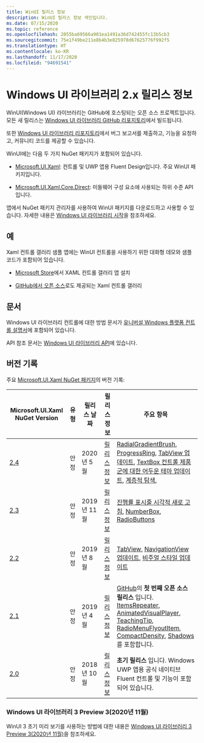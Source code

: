 ```yaml
---
title: WinUI 릴리스 정보
description: WinUI 릴리스 정보 색인입니다.
ms.date: 07/15/2020
ms.topic: reference
ms.openlocfilehash: 2055ba69566a901ea1491a36d742455fc13b5cb3
ms.sourcegitcommit: 75e1f49be211e8b4b3e825978d67625776f992f5
ms.translationtype: HT
ms.contentlocale: ko-KR
ms.lasthandoff: 11/17/2020
ms.locfileid: "94691541"
---
```

# <a name="windows-ui-library-2x-release-notes"></a>Windows UI 라이브러리 2.x 릴리스 정보

WinUI(Windows UI) 라이브러리는 GitHub에 호스팅되는 오픈 소스 프로젝트입니다. 모든 새 릴리스는 [Windows UI 라이브러리 GitHub 리포지토리](https://aka.ms/winui)에서 빌드됩니다.

또한 [Windows UI 라이브러리 리포지토리](https://aka.ms/winui)에서 버그 보고서를 제출하고, 기능을 요청하고, 커뮤니티 코드를 제공할 수 있습니다.

WinUI에는 다음 두 가지 NuGet 패키지가 포함되어 있습니다.

* [Microsoft.UI.Xaml](https://www.nuget.org/packages/Microsoft.UI.Xaml): 컨트롤 및 UWP 앱용 Fluent Design입니다. 주요 WinUI 패키지입니다.

* [Microsoft.UI.Xaml.Core.Direct](https://www.nuget.org/packages/Microsoft.UI.Xaml.Core.Direct): 미들웨어 구성 요소에 사용되는 하위 수준 API입니다.

앱에서 NuGet 패키지 관리자를 사용하여 WinUI 패키지를 다운로드하고 사용할 수 있습니다. 자세한 내용은 [Windows UI 라이브러리 시작](/uwp/toolkits/winui/getting-started)을 참조하세요.

## <a name="examples"></a>예

Xaml 컨트롤 갤러리 샘플 앱에는 WinUI 컨트롤을 사용하기 위한 대화형 데모와 샘플 코드가 포함되어 있습니다.

* [Microsoft Store](
https://www.microsoft.com/p/xaml-controls-gallery/9msvh128x2zt)에서 XAML 컨트롤 갤러리 앱 설치

* [GitHub에서 오픈 소스](
https://github.com/Microsoft/Xaml-Controls-Gallery)로도 제공되는 Xaml 컨트롤 갤러리

## <a name="documentation"></a>문서

Windows UI 라이브러리 컨트롤에 대한 방법 문서가 [유니버설 Windows 플랫폼 컨트롤 설명서](/windows/uwp/design/controls-and-patterns/)에 포함되어 있습니다.

API 참조 문서는 [Windows UI 라이브러리 API](/uwp/api/overview/winui/)에 있습니다.

## <a name="version-history"></a>버전 기록

주요 [Microsoft.UI.Xaml NuGet 패키지](https://www.nuget.org/packages/Microsoft.UI.Xaml)의 버전 기록:

| Microsoft.UI.Xaml NuGet Version | 유형 | 릴리스 날짜 | 릴리스 정보 | 주요 항목 |
| --- | --- | --- | --- | --- |
| [2.4](winui-2.4.md) | 안정 | 2020년 5월 | [릴리스 정보](winui-2.4.md) | [RadialGradientBrush](winui-2.4.md#radialgradientbrush), [ProgressRing](winui-2.4.md#progressring), [TabView 업데이트](winui-2.4.md#tabview-updates), [TextBox 컨트롤 제품군에 대한 어두운 테마 업데이트](winui-2.4.md#dark-theme-updates-to-textbox-family-of-controls), [계층적 탐색](winui-2.4.md#hierarchical-navigation),  |
| [2.3](winui-2.3.md) | 안정 | 2019년 11월 | [릴리스 정보](winui-2.3.md) | [진행률 표시줄 시각적 새로 고침](winui-2.3.md#progress-bar-visual-refresh), [NumberBox](winui-2.3.md#numberbox), [RadioButtons](winui-2.3.md#radiobuttons) |
| [2.2](winui-2.2.md) | 안정 | 2019년 8월 | [릴리스 정보](winui-2.2.md) | [TabView](winui-2.2.md#tabview), [NavigationView 업데이트](winui-2.2.md#navigationview-updates), [비주얼 스타일 업데이트](winui-2.2.md#visual-style-updates)  |
| [2.1](winui-2.1.md) | 안정 | 2019년 4월 | [릴리스 정보](winui-2.1.md) | [GitHub](https://github.com/microsoft/microsoft-ui-xaml)의 **첫 번째 오픈 소스 릴리스** 입니다. [ItemsRepeater](winui-2.1.md#itemsrepeater), [AnimatedVisualPlayer](winui-2.1.md#animatedvisualplayer), [TeachingTip](winui-2.1.md#teachingtip), [RadioMenuFlyoutItem](winui-2.1.md#radiomenuflyoutitem), [CompactDensity](winui-2.1.md#compactdensity), [Shadows](winui-2.1.md#shadows)를 포함합니다. |
| [2.0](winui-2.0.md) | 안정 | 2018년 10월 | [릴리스 정보](winui-2.0.md) | **초기 릴리스** 입니다. Windows UWP 앱용 공식 네이티브 Fluent 컨트롤 및 기능이 포함되어 있습니다.  |

### <a name="windows-ui-library-3-preview-3-november-2020"></a>Windows UI 라이브러리 3 Preview 3(2020년 11월)

WinUI 3 초기 미리 보기를 사용하는 방법에 대한 내용은 [Windows UI 라이브러리 3 Preview 3(2020년 11월)](../../winui3/index.md)을 참조하세요.
